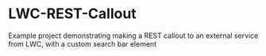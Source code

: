# LWC-REST-Callout
Example project demonstrating making a REST callout to an external service from LWC, with a custom search bar element

